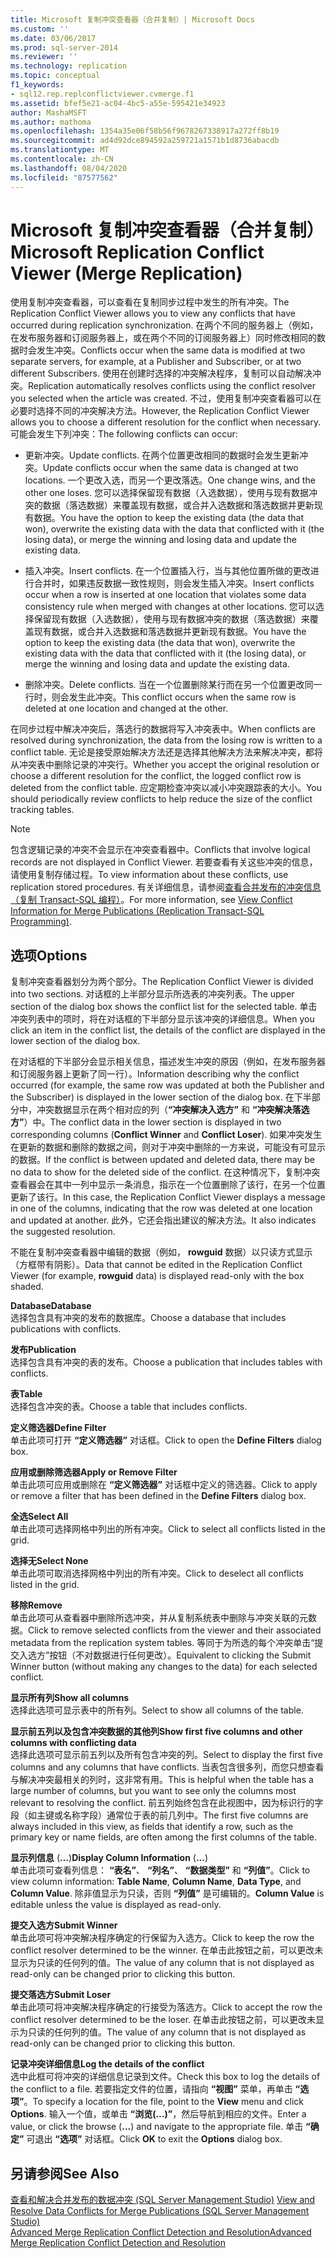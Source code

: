 ```yaml
---
title: Microsoft 复制冲突查看器（合并复制）| Microsoft Docs
ms.custom: ''
ms.date: 03/06/2017
ms.prod: sql-server-2014
ms.reviewer: ''
ms.technology: replication
ms.topic: conceptual
f1_keywords:
- sql12.rep.replconflictviewer.cvmerge.f1
ms.assetid: bfef5e21-ac04-4bc5-a55e-595421e34923
author: MashaMSFT
ms.author: mathoma
ms.openlocfilehash: 1354a35e06f58b56f9678267338917a272ff8b19
ms.sourcegitcommit: ad4d92dce894592a259721a1571b1d8736abacdb
ms.translationtype: MT
ms.contentlocale: zh-CN
ms.lasthandoff: 08/04/2020
ms.locfileid: "87577562"
---
```

# <a name="microsoft-replication-conflict-viewer-merge-replication"></a><span data-ttu-id="b216b-102">Microsoft 复制冲突查看器（合并复制）</span><span class="sxs-lookup"><span data-stu-id="b216b-102">Microsoft Replication Conflict Viewer (Merge Replication)</span></span>
  <span data-ttu-id="b216b-103">使用复制冲突查看器，可以查看在复制同步过程中发生的所有冲突。</span><span class="sxs-lookup"><span data-stu-id="b216b-103">The Replication Conflict Viewer allows you to view any conflicts that have occurred during replication synchronization.</span></span> <span data-ttu-id="b216b-104">在两个不同的服务器上（例如，在发布服务器和订阅服务器上，或在两个不同的订阅服务器上）同时修改相同的数据时会发生冲突。</span><span class="sxs-lookup"><span data-stu-id="b216b-104">Conflicts occur when the same data is modified at two separate servers, for example, at a Publisher and Subscriber, or at two different Subscribers.</span></span> <span data-ttu-id="b216b-105">使用在创建时选择的冲突解决程序，复制可以自动解决冲突。</span><span class="sxs-lookup"><span data-stu-id="b216b-105">Replication automatically resolves conflicts using the conflict resolver you selected when the article was created.</span></span> <span data-ttu-id="b216b-106">不过，使用复制冲突查看器可以在必要时选择不同的冲突解决方法。</span><span class="sxs-lookup"><span data-stu-id="b216b-106">However, the Replication Conflict Viewer allows you to choose a different resolution for the conflict when necessary.</span></span> <span data-ttu-id="b216b-107">可能会发生下列冲突：</span><span class="sxs-lookup"><span data-stu-id="b216b-107">The following conflicts can occur:</span></span>  
  
-   <span data-ttu-id="b216b-108">更新冲突。</span><span class="sxs-lookup"><span data-stu-id="b216b-108">Update conflicts.</span></span> <span data-ttu-id="b216b-109">在两个位置更改相同的数据时会发生更新冲突。</span><span class="sxs-lookup"><span data-stu-id="b216b-109">Update conflicts occur when the same data is changed at two locations.</span></span> <span data-ttu-id="b216b-110">一个更改入选，而另一个更改落选。</span><span class="sxs-lookup"><span data-stu-id="b216b-110">One change wins, and the other one loses.</span></span> <span data-ttu-id="b216b-111">您可以选择保留现有数据（入选数据），使用与现有数据冲突的数据（落选数据）来覆盖现有数据，或合并入选数据和落选数据并更新现有数据。</span><span class="sxs-lookup"><span data-stu-id="b216b-111">You have the option to keep the existing data (the data that won), overwrite the existing data with the data that conflicted with it (the losing data), or merge the winning and losing data and update the existing data.</span></span>  
  
-   <span data-ttu-id="b216b-112">插入冲突。</span><span class="sxs-lookup"><span data-stu-id="b216b-112">Insert conflicts.</span></span> <span data-ttu-id="b216b-113">在一个位置插入行，当与其他位置所做的更改进行合并时，如果违反数据一致性规则，则会发生插入冲突。</span><span class="sxs-lookup"><span data-stu-id="b216b-113">Insert conflicts occur when a row is inserted at one location that violates some data consistency rule when merged with changes at other locations.</span></span> <span data-ttu-id="b216b-114">您可以选择保留现有数据（入选数据），使用与现有数据冲突的数据（落选数据）来覆盖现有数据，或合并入选数据和落选数据并更新现有数据。</span><span class="sxs-lookup"><span data-stu-id="b216b-114">You have the option to keep the existing data (the data that won), overwrite the existing data with the data that conflicted with it (the losing data), or merge the winning and losing data and update the existing data.</span></span>  
  
-   <span data-ttu-id="b216b-115">删除冲突。</span><span class="sxs-lookup"><span data-stu-id="b216b-115">Delete conflicts.</span></span> <span data-ttu-id="b216b-116">当在一个位置删除某行而在另一个位置更改同一行时，则会发生此冲突。</span><span class="sxs-lookup"><span data-stu-id="b216b-116">This conflict occurs when the same row is deleted at one location and changed at the other.</span></span>  
  
 <span data-ttu-id="b216b-117">在同步过程中解决冲突后，落选行的数据将写入冲突表中。</span><span class="sxs-lookup"><span data-stu-id="b216b-117">When conflicts are resolved during synchronization, the data from the losing row is written to a conflict table.</span></span> <span data-ttu-id="b216b-118">无论是接受原始解决方法还是选择其他解决方法来解决冲突，都将从冲突表中删除记录的冲突行。</span><span class="sxs-lookup"><span data-stu-id="b216b-118">Whether you accept the original resolution or choose a different resolution for the conflict, the logged conflict row is deleted from the conflict table.</span></span> <span data-ttu-id="b216b-119">应定期检查冲突以减小冲突跟踪表的大小。</span><span class="sxs-lookup"><span data-stu-id="b216b-119">You should periodically review conflicts to help reduce the size of the conflict tracking tables.</span></span>  
  
> [!NOTE]  
>  <span data-ttu-id="b216b-120">包含逻辑记录的冲突不会显示在冲突查看器中。</span><span class="sxs-lookup"><span data-stu-id="b216b-120">Conflicts that involve logical records are not displayed in Conflict Viewer.</span></span> <span data-ttu-id="b216b-121">若要查看有关这些冲突的信息，请使用复制存储过程。</span><span class="sxs-lookup"><span data-stu-id="b216b-121">To view information about these conflicts, use replication stored procedures.</span></span> <span data-ttu-id="b216b-122">有关详细信息，请参阅[查看合并发布的冲突信息（复制 Transact-SQL 编程）](view-conflict-information-for-merge-publications.md)。</span><span class="sxs-lookup"><span data-stu-id="b216b-122">For more information, see [View Conflict Information for Merge Publications &#40;Replication Transact-SQL Programming&#41;](view-conflict-information-for-merge-publications.md).</span></span>  
  
## <a name="options"></a><span data-ttu-id="b216b-123">选项</span><span class="sxs-lookup"><span data-stu-id="b216b-123">Options</span></span>  
 <span data-ttu-id="b216b-124">复制冲突查看器划分为两个部分。</span><span class="sxs-lookup"><span data-stu-id="b216b-124">The Replication Conflict Viewer is divided into two sections.</span></span> <span data-ttu-id="b216b-125">对话框的上半部分显示所选表的冲突列表。</span><span class="sxs-lookup"><span data-stu-id="b216b-125">The upper section of the dialog box shows the conflict list for the selected table.</span></span> <span data-ttu-id="b216b-126">单击冲突列表中的项时，将在对话框的下半部分显示该冲突的详细信息。</span><span class="sxs-lookup"><span data-stu-id="b216b-126">When you click an item in the conflict list, the details of the conflict are displayed in the lower section of the dialog box.</span></span>  
  
 <span data-ttu-id="b216b-127">在对话框的下半部分会显示相关信息，描述发生冲突的原因（例如，在发布服务器和订阅服务器上更新了同一行）。</span><span class="sxs-lookup"><span data-stu-id="b216b-127">Information describing why the conflict occurred (for example, the same row was updated at both the Publisher and the Subscriber) is displayed in the lower section of the dialog box.</span></span> <span data-ttu-id="b216b-128">在下半部分中，冲突数据显示在两个相对应的列（**“冲突解决入选方”** 和 **“冲突解决落选方”**）中。</span><span class="sxs-lookup"><span data-stu-id="b216b-128">The conflict data in the lower section is displayed in two corresponding columns (**Conflict Winner** and **Conflict Loser**).</span></span> <span data-ttu-id="b216b-129">如果冲突发生在更新的数据和删除的数据之间，则对于冲突中删除的一方来说，可能没有可显示的数据。</span><span class="sxs-lookup"><span data-stu-id="b216b-129">If the conflict is between updated and deleted data, there may be no data to show for the deleted side of the conflict.</span></span> <span data-ttu-id="b216b-130">在这种情况下，复制冲突查看器会在其中一列中显示一条消息，指示在一个位置删除了该行，在另一个位置更新了该行。</span><span class="sxs-lookup"><span data-stu-id="b216b-130">In this case, the Replication Conflict Viewer displays a message in one of the columns, indicating that the row was deleted at one location and updated at another.</span></span> <span data-ttu-id="b216b-131">此外，它还会指出建议的解决方法。</span><span class="sxs-lookup"><span data-stu-id="b216b-131">It also indicates the suggested resolution.</span></span>  
  
 <span data-ttu-id="b216b-132">不能在复制冲突查看器中编辑的数据（例如， **rowguid** 数据）以只读方式显示（方框带有阴影）。</span><span class="sxs-lookup"><span data-stu-id="b216b-132">Data that cannot be edited in the Replication Conflict Viewer (for example, **rowguid** data) is displayed read-only with the box shaded.</span></span>  
  
 <span data-ttu-id="b216b-133">**Database**</span><span class="sxs-lookup"><span data-stu-id="b216b-133">**Database**</span></span>  
 <span data-ttu-id="b216b-134">选择包含具有冲突的发布的数据库。</span><span class="sxs-lookup"><span data-stu-id="b216b-134">Choose a database that includes publications with conflicts.</span></span>  
  
 <span data-ttu-id="b216b-135">**发布**</span><span class="sxs-lookup"><span data-stu-id="b216b-135">**Publication**</span></span>  
 <span data-ttu-id="b216b-136">选择包含具有冲突的表的发布。</span><span class="sxs-lookup"><span data-stu-id="b216b-136">Choose a publication that includes tables with conflicts.</span></span>  
  
 <span data-ttu-id="b216b-137">**表**</span><span class="sxs-lookup"><span data-stu-id="b216b-137">**Table**</span></span>  
 <span data-ttu-id="b216b-138">选择包含冲突的表。</span><span class="sxs-lookup"><span data-stu-id="b216b-138">Choose a table that includes conflicts.</span></span>  
  
 <span data-ttu-id="b216b-139">**定义筛选器**</span><span class="sxs-lookup"><span data-stu-id="b216b-139">**Define Filter**</span></span>  
 <span data-ttu-id="b216b-140">单击此项可打开 **“定义筛选器”** 对话框。</span><span class="sxs-lookup"><span data-stu-id="b216b-140">Click to open the **Define Filters** dialog box.</span></span>  
  
 <span data-ttu-id="b216b-141">**应用或删除筛选器**</span><span class="sxs-lookup"><span data-stu-id="b216b-141">**Apply or Remove Filter**</span></span>  
 <span data-ttu-id="b216b-142">单击此项可应用或删除在 **“定义筛选器”** 对话框中定义的筛选器。</span><span class="sxs-lookup"><span data-stu-id="b216b-142">Click to apply or remove a filter that has been defined in the **Define Filters** dialog box.</span></span>  
  
 <span data-ttu-id="b216b-143">**全选**</span><span class="sxs-lookup"><span data-stu-id="b216b-143">**Select All**</span></span>  
 <span data-ttu-id="b216b-144">单击此项可选择网格中列出的所有冲突。</span><span class="sxs-lookup"><span data-stu-id="b216b-144">Click to select all conflicts listed in the grid.</span></span>  
  
 <span data-ttu-id="b216b-145">**选择无**</span><span class="sxs-lookup"><span data-stu-id="b216b-145">**Select None**</span></span>  
 <span data-ttu-id="b216b-146">单击此项可取消选择网格中列出的所有冲突。</span><span class="sxs-lookup"><span data-stu-id="b216b-146">Click to deselect all conflicts listed in the grid.</span></span>  
  
 <span data-ttu-id="b216b-147">**移除**</span><span class="sxs-lookup"><span data-stu-id="b216b-147">**Remove**</span></span>  
 <span data-ttu-id="b216b-148">单击此项可从查看器中删除所选冲突，并从复制系统表中删除与冲突关联的元数据。</span><span class="sxs-lookup"><span data-stu-id="b216b-148">Click to remove selected conflicts from the viewer and their associated metadata from the replication system tables.</span></span> <span data-ttu-id="b216b-149">等同于为所选的每个冲突单击“提交入选方”按钮（不对数据进行任何更改）。</span><span class="sxs-lookup"><span data-stu-id="b216b-149">Equivalent to clicking the Submit Winner button (without making any changes to the data) for each selected conflict.</span></span>  
  
 <span data-ttu-id="b216b-150">**显示所有列**</span><span class="sxs-lookup"><span data-stu-id="b216b-150">**Show all columns**</span></span>  
 <span data-ttu-id="b216b-151">选择此选项可显示表中的所有列。</span><span class="sxs-lookup"><span data-stu-id="b216b-151">Select to show all columns of the table.</span></span>  
  
 <span data-ttu-id="b216b-152">**显示前五列以及包含冲突数据的其他列**</span><span class="sxs-lookup"><span data-stu-id="b216b-152">**Show first five columns and other columns with conflicting data**</span></span>  
 <span data-ttu-id="b216b-153">选择此选项可显示前五列以及所有包含冲突的列。</span><span class="sxs-lookup"><span data-stu-id="b216b-153">Select to display the first five columns and any columns that have conflicts.</span></span> <span data-ttu-id="b216b-154">当表包含很多列，而您只想查看与解决冲突最相关的列时，这非常有用。</span><span class="sxs-lookup"><span data-stu-id="b216b-154">This is helpful when the table has a large number of columns, but you want to see only the columns most relevant to resolving the conflict.</span></span> <span data-ttu-id="b216b-155">前五列始终包含在此视图中，因为标识行的字段（如主键或名称字段）通常位于表的前几列中。</span><span class="sxs-lookup"><span data-stu-id="b216b-155">The first five columns are always included in this view, as fields that identify a row, such as the primary key or name fields, are often among the first columns of the table.</span></span>  
  
 <span data-ttu-id="b216b-156">**显示列信息** (**…**)</span><span class="sxs-lookup"><span data-stu-id="b216b-156">**Display Column Information** (**...**)</span></span>  
 <span data-ttu-id="b216b-157">单击此项可查看列信息： **“表名”**、 **“列名”**、 **“数据类型”** 和 **“列值”**。</span><span class="sxs-lookup"><span data-stu-id="b216b-157">Click to view column information: **Table Name**, **Column Name**, **Data Type**, and **Column Value**.</span></span> <span data-ttu-id="b216b-158">除非值显示为只读，否则 **“列值”** 是可编辑的。</span><span class="sxs-lookup"><span data-stu-id="b216b-158">**Column Value** is editable unless the value is displayed as read-only.</span></span>  
  
 <span data-ttu-id="b216b-159">**提交入选方**</span><span class="sxs-lookup"><span data-stu-id="b216b-159">**Submit Winner**</span></span>  
 <span data-ttu-id="b216b-160">单击此项可将冲突解决程序确定的行保留为入选方。</span><span class="sxs-lookup"><span data-stu-id="b216b-160">Click to keep the row the conflict resolver determined to be the winner.</span></span> <span data-ttu-id="b216b-161">在单击此按钮之前，可以更改未显示为只读的任何列的值。</span><span class="sxs-lookup"><span data-stu-id="b216b-161">The value of any column that is not displayed as read-only can be changed prior to clicking this button.</span></span>  
  
 <span data-ttu-id="b216b-162">**提交落选方**</span><span class="sxs-lookup"><span data-stu-id="b216b-162">**Submit Loser**</span></span>  
 <span data-ttu-id="b216b-163">单击此项可将冲突解决程序确定的行接受为落选方。</span><span class="sxs-lookup"><span data-stu-id="b216b-163">Click to accept the row the conflict resolver determined to be the loser.</span></span> <span data-ttu-id="b216b-164">在单击此按钮之前，可以更改未显示为只读的任何列的值。</span><span class="sxs-lookup"><span data-stu-id="b216b-164">The value of any column that is not displayed as read-only can be changed prior to clicking this button.</span></span>  
  
 <span data-ttu-id="b216b-165">**记录冲突详细信息**</span><span class="sxs-lookup"><span data-stu-id="b216b-165">**Log the details of the conflict**</span></span>  
 <span data-ttu-id="b216b-166">选中此框可将冲突的详细信息记录到文件。</span><span class="sxs-lookup"><span data-stu-id="b216b-166">Check this box to log the details of the conflict to a file.</span></span> <span data-ttu-id="b216b-167">若要指定文件的位置，请指向 **“视图”** 菜单，再单击 **“选项”**。</span><span class="sxs-lookup"><span data-stu-id="b216b-167">To specify a location for the file, point to the **View** menu and click **Options**.</span></span> <span data-ttu-id="b216b-168">输入一个值，或单击 **“浏览(...)”**，然后导航到相应的文件。</span><span class="sxs-lookup"><span data-stu-id="b216b-168">Enter a value, or click the browse (**...**) and navigate to the appropriate file.</span></span> <span data-ttu-id="b216b-169">单击 **“确定”** 可退出 **“选项”** 对话框。</span><span class="sxs-lookup"><span data-stu-id="b216b-169">Click **OK** to exit the **Options** dialog box.</span></span>  
  
## <a name="see-also"></a><span data-ttu-id="b216b-170">另请参阅</span><span class="sxs-lookup"><span data-stu-id="b216b-170">See Also</span></span>  
 <span data-ttu-id="b216b-171">[查看和解决合并发布的数据冲突 &#40;SQL Server Management Studio&#41;](view-and-resolve-data-conflicts-for-merge-publications.md) </span><span class="sxs-lookup"><span data-stu-id="b216b-171">[View and Resolve Data Conflicts for Merge Publications &#40;SQL Server Management Studio&#41;](view-and-resolve-data-conflicts-for-merge-publications.md) </span></span>  
 [<span data-ttu-id="b216b-172">Advanced Merge Replication Conflict Detection and Resolution</span><span class="sxs-lookup"><span data-stu-id="b216b-172">Advanced Merge Replication Conflict Detection and Resolution</span></span>](merge/advanced-merge-replication-conflict-detection-and-resolution.md)  
  
  
